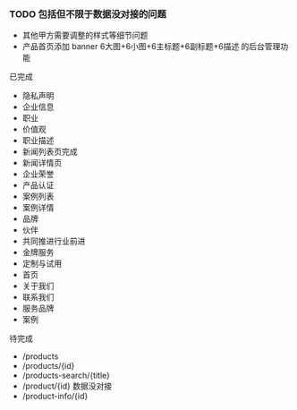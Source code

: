 ### TODO 包括但不限于数据没对接的问题

* 其他甲方需要调整的样式等细节问题
* 产品首页添加 banner 6大图+6小图+6主标题+6副标题+6描述 的后台管理功能






已完成
* 隐私声明
* 企业信息
* 职业
* 价值观
* 职业描述
* 新闻列表页完成
* 新闻详情页
* 企业荣誉
* 产品认证
* 案例列表
* 案例详情
* 品牌
* 伙伴
* 共同推进行业前进
* 金牌服务
* 定制与试用
* 首页
* 关于我们
* 联系我们
* 服务品牌
* 案例


待完成

* /products
* /products/{id}
* /products-search/{title}
* /product/{id} 数据没对接
* /product-info/{id}
